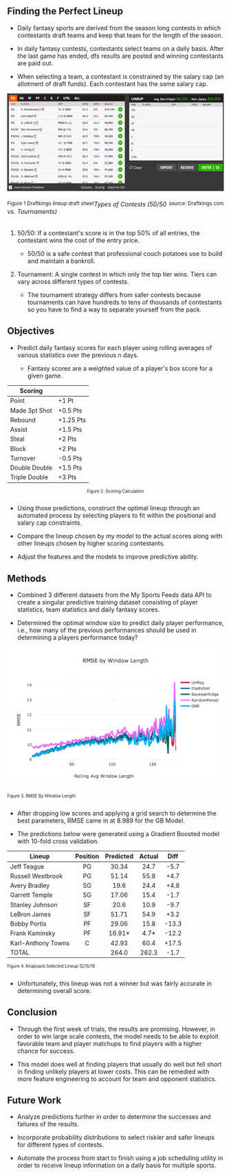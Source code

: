 ## Finding the Perfect Lineup
* Daily fantasy sports are derived from the season long contests in which contestants draft teams and keep that team for the length of the season.

* In daily fantasy contests, contestants select teams on a daily basis. After the last game has ended, dfs results are posted and winning contestants are paid out.

* When selecting a team, a contestant is constrained by the salary cap (an allotment of draft funds). Each contestant has the same salary cap.


![](images/empty_lineup_sheet.png)
<div id="expand-box">
<div id="expand-box-header" class="clearfix">
 <sup><span style="float: left;">Figure 1 Draftkings lineup draft sheet </span></sup>
 <sup><span style="float: right;">source: Draftkings.com</span></sup>
</div>

###### Types of Contests (50/50 vs. Tournaments)
1. 50/50: If a contestant's score is in the top 50% of all entries, the contestant wins the cost of the entry price.

      * 50/50 is a safe contest that professional couch potatoes use to build and maintain a bankroll.


2. Tournament: A single contest in which only the top tier wins. Tiers can vary across different types of contests.

      * The tournament strategy differs from safer contests because tournaments can have hundreds to tens of thousands of contestants so you have to find a way to separate yourself from the pack.

## Objectives
* Predict daily fantasy scores for each player using rolling averages of various statistics over the previous n days.

    * Fantasy scores are a weighted value of a player's box score for a given game.

<center>

| Scoring       |           |
|---------------|-----------|
| Point         | +1 Pt     |
| Made 3pt Shot | +0.5 Pts  |
| Rebound       | +1.25 Pts |
| Assist        | +1.5 Pts  |
| Steal         | +2 Pts    |
| Block         | +2 Pts    |
| Turnover      | -0.5 Pts  |
| Double Double | +1.5 Pts  |
| Triple Double | +3 Pts    |

<sup><sup>Figure 2. Scoring Calculation</sup>

</center>

* Using those predictions, construct the optimal lineup through an automated process by selecting players to fit within the positional and salary cap constraints.

* Compare the lineup chosen by my model to the actual scores along with other lineups chosen by higher scoring contestants.

* Adjust the features and the models to improve predictive ability.

## Methods
* Combined 3 different datasets from the My Sports Feeds data API to create a singular predictive training dataset consisting of player statistics, team statistics and daily fantasy scores.

* Determined the optimal window size to predict daily player performance, i.e., how many of the previous performances should be used in determining a players performance today?

![](images/rmse_by_window_len.png)

<sup><sup>Figure 3. RMSE By Window Length</sup>


* After dropping low scores and applying a grid search to determine the best parameters, RMSE came in at 8.989 for the GB Model.

* The predictions below were generated using a Gradient Boosted model with 10-fold cross validation.

| Lineup             | Position | Predicted | Actual |  Diff |
|--------------------|:--------:|:---------:|:------:|:-----:|
| Jeff Teague        |    PG    |   30.34   |  24.7  |  -5.7 |
| Russell Westbrook  |    PG    |   51.14   |  55.8  |  +4.7 |
| Avery Bradley      |    SG    |    19.6   |  24.4  |  +4.8 |
| Garrett Temple     |    SG    |   17.06   |  15.4  |  -1.7 |
| Stanley Johnson    |    SF    |    20.6   |  10.9  |  -9.7 |
| LeBron James       |    SF    |   51.71   |  54.9  |  +3.2 |
| Bobby Portis       |    PF    |   29.06   |  15.8  | -13.3 |
| Frank Kaminsky     |    PF    |   16.91*  |  4.7*  | -12.2 |
| Karl-Anthony Towns |     C    |   42.93   |  60.4  | +17.5 |
| TOTAL              |          |   264.0   |  262.3 |  -1.7 |

<sup><sup>Figure 4. Knapsack Selected Lineup 12/15/18</sup>

* Unfortunately, this lineup was not a winner but was fairly accurate in determining overall score.

## Conclusion
* Through the first week of trials, the results are promising. However, in order to win large scale contests, the model needs to be able to exploit favorable team and player matchups to find players with a higher chance for success.

* This model does well at finding players that usually do well but fell short in finding unlikely players at lower costs. This can be remedied with more feature engineering to account for team and opponent statistics.

## Future Work
* Analyze predictions further in order to determine the successes and failures of the results.

* Incorporate probability distributions to select riskier and safer lineups for different types of contests.

*  Automate the process from start to finish using a job scheduling utility in order to receive lineup information on a daily basis for multiple sports.
